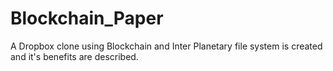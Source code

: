 # Blockchain_Paper
A Dropbox clone using Blockchain and Inter Planetary file system is created and it's benefits are described.

